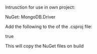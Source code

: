Intrusction for use in own project:

NuGet: MongoDB.Driver

Add the following to the <PropertyGroup> of the .csproj file:

<CopyLocalLockFileAssemblies>true</CopyLocalLockFileAssemblies>

This will copy the NuGet files on build
